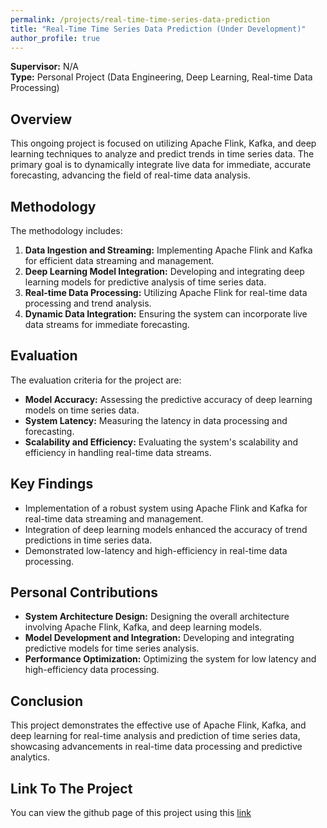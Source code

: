 ```yaml
---
permalink: /projects/real-time-time-series-data-prediction
title: "Real-Time Time Series Data Prediction (Under Development)"
author_profile: true
---
```


**Supervisor:** N/A  
**Type:** Personal Project (Data Engineering, Deep Learning, Real-time Data Processing)

## Overview
This ongoing project is focused on utilizing Apache Flink, Kafka, and deep learning techniques to analyze and predict trends in time series data. The primary goal is to dynamically integrate live data for immediate, accurate forecasting, advancing the field of real-time data analysis.

## Methodology
The methodology includes:
1. **Data Ingestion and Streaming:** Implementing Apache Flink and Kafka for efficient data streaming and management.
2. **Deep Learning Model Integration:** Developing and integrating deep learning models for predictive analysis of time series data.
3. **Real-time Data Processing:** Utilizing Apache Flink for real-time data processing and trend analysis.
4. **Dynamic Data Integration:** Ensuring the system can incorporate live data streams for immediate forecasting.

## Evaluation
The evaluation criteria for the project are:
- **Model Accuracy:** Assessing the predictive accuracy of deep learning models on time series data.
- **System Latency:** Measuring the latency in data processing and forecasting.
- **Scalability and Efficiency:** Evaluating the system's scalability and efficiency in handling real-time data streams.

## Key Findings
- Implementation of a robust system using Apache Flink and Kafka for real-time data streaming and management.
- Integration of deep learning models enhanced the accuracy of trend predictions in time series data.
- Demonstrated low-latency and high-efficiency in real-time data processing.

## Personal Contributions
- **System Architecture Design:** Designing the overall architecture involving Apache Flink, Kafka, and deep learning models.
- **Model Development and Integration:** Developing and integrating predictive models for time series analysis.
- **Performance Optimization:** Optimizing the system for low latency and high-efficiency data processing.

## Conclusion
This project demonstrates the effective use of Apache Flink, Kafka, and deep learning for real-time analysis and prediction of time series data, showcasing advancements in real-time data processing and predictive analytics.


## Link To The Project
You can view the github page of this project using this <a href="https://github.com/razaviah/Real-Time-Time-Series-Data-Prediction" target="_blank">link</a>